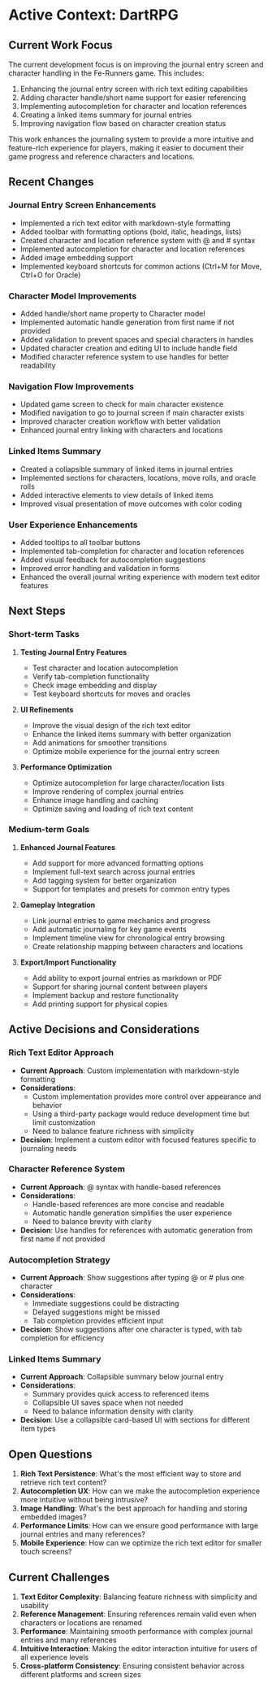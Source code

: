 # Active Context: DartRPG

## Current Work Focus

The current development focus is on improving the journal entry screen and character handling in the Fe-Runners game. This includes:

1. Enhancing the journal entry screen with rich text editing capabilities
2. Adding character handle/short name support for easier referencing
3. Implementing autocompletion for character and location references
4. Creating a linked items summary for journal entries
5. Improving navigation flow based on character creation status

This work enhances the journaling system to provide a more intuitive and feature-rich experience for players, making it easier to document their game progress and reference characters and locations.

## Recent Changes

### Journal Entry Screen Enhancements
- Implemented a rich text editor with markdown-style formatting
- Added toolbar with formatting options (bold, italic, headings, lists)
- Created character and location reference system with @ and # syntax
- Implemented autocompletion for character and location references
- Added image embedding support
- Implemented keyboard shortcuts for common actions (Ctrl+M for Move, Ctrl+O for Oracle)

### Character Model Improvements
- Added handle/short name property to Character model
- Implemented automatic handle generation from first name if not provided
- Added validation to prevent spaces and special characters in handles
- Updated character creation and editing UI to include handle field
- Modified character reference system to use handles for better readability

### Navigation Flow Improvements
- Updated game screen to check for main character existence
- Modified navigation to go to journal screen if main character exists
- Improved character creation workflow with better validation
- Enhanced journal entry linking with characters and locations

### Linked Items Summary
- Created a collapsible summary of linked items in journal entries
- Implemented sections for characters, locations, move rolls, and oracle rolls
- Added interactive elements to view details of linked items
- Improved visual presentation of move outcomes with color coding

### User Experience Enhancements
- Added tooltips to all toolbar buttons
- Implemented tab-completion for character and location references
- Added visual feedback for autocompletion suggestions
- Improved error handling and validation in forms
- Enhanced the overall journal writing experience with modern text editor features

## Next Steps

### Short-term Tasks
1. **Testing Journal Entry Features**
   - Test character and location autocompletion
   - Verify tab-completion functionality
   - Check image embedding and display
   - Test keyboard shortcuts for moves and oracles

2. **UI Refinements**
   - Improve the visual design of the rich text editor
   - Enhance the linked items summary with better organization
   - Add animations for smoother transitions
   - Optimize mobile experience for the journal entry screen

3. **Performance Optimization**
   - Optimize autocompletion for large character/location lists
   - Improve rendering of complex journal entries
   - Enhance image handling and caching
   - Optimize saving and loading of rich text content

### Medium-term Goals
1. **Enhanced Journal Features**
   - Add support for more advanced formatting options
   - Implement full-text search across journal entries
   - Add tagging system for better organization
   - Support for templates and presets for common entry types

2. **Gameplay Integration**
   - Link journal entries to game mechanics and progress
   - Add automatic journaling for key game events
   - Implement timeline view for chronological entry browsing
   - Create relationship mapping between characters and locations

3. **Export/Import Functionality**
   - Add ability to export journal entries as markdown or PDF
   - Support for sharing journal content between players
   - Implement backup and restore functionality
   - Add printing support for physical copies

## Active Decisions and Considerations

### Rich Text Editor Approach
- **Current Approach**: Custom implementation with markdown-style formatting
- **Considerations**:
  - Custom implementation provides more control over appearance and behavior
  - Using a third-party package would reduce development time but limit customization
  - Need to balance feature richness with simplicity
- **Decision**: Implement a custom editor with focused features specific to journaling needs

### Character Reference System
- **Current Approach**: @ syntax with handle-based references
- **Considerations**:
  - Handle-based references are more concise and readable
  - Automatic handle generation simplifies the user experience
  - Need to balance brevity with clarity
- **Decision**: Use handles for references with automatic generation from first name if not provided

### Autocompletion Strategy
- **Current Approach**: Show suggestions after typing @ or # plus one character
- **Considerations**:
  - Immediate suggestions could be distracting
  - Delayed suggestions might be missed
  - Tab completion provides efficient input
- **Decision**: Show suggestions after one character is typed, with tab completion for efficiency

### Linked Items Summary
- **Current Approach**: Collapsible summary below journal entry
- **Considerations**:
  - Summary provides quick access to referenced items
  - Collapsible UI saves space when not needed
  - Need to balance information density with clarity
- **Decision**: Use a collapsible card-based UI with sections for different item types

## Open Questions

1. **Rich Text Persistence**: What's the most efficient way to store and retrieve rich text content?
2. **Autocompletion UX**: How can we make the autocompletion experience more intuitive without being intrusive?
3. **Image Handling**: What's the best approach for handling and storing embedded images?
4. **Performance Limits**: How can we ensure good performance with large journal entries and many references?
5. **Mobile Experience**: How can we optimize the rich text editor for smaller touch screens?

## Current Challenges

1. **Text Editor Complexity**: Balancing feature richness with simplicity and usability
2. **Reference Management**: Ensuring references remain valid even when characters or locations are renamed
3. **Performance**: Maintaining smooth performance with complex journal entries and many references
4. **Intuitive Interaction**: Making the editor interaction intuitive for users of all experience levels
5. **Cross-platform Consistency**: Ensuring consistent behavior across different platforms and screen sizes
